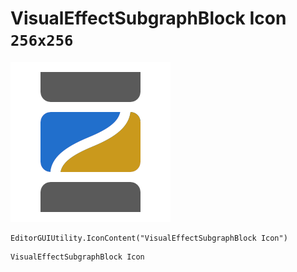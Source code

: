 # VisualEffectSubgraphBlock Icon `256x256`
<img src="/img/VisualEffectSubgraphBlock%20Icon.png" width=256 height=256>

``` CSharp
EditorGUIUtility.IconContent("VisualEffectSubgraphBlock Icon")
```
```
VisualEffectSubgraphBlock Icon
```

